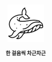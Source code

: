 <div align="center">
  <img src="/Source/base-whale.jpg" width="20%">
  <br><br>
  <strong>한 걸음씩 차근차근</strong><br>
</div>
